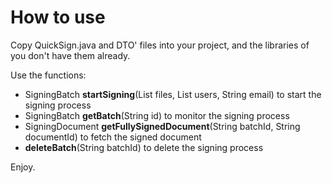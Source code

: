 <h1>How to use</h1>
Copy QuickSign.java and DTO' files into your project, and the libraries of you don't have them already.

Use the functions:
<ul>
<li>SigningBatch <b>startSigning</b>(List<SigningDocument> files, List<SigningUser> users, String email) to start the signing process</li>
<li>SigningBatch <b>getBatch</b>(String id) to monitor the signing process</li>
<li>SigningDocument <b>getFullySignedDocument</b>(String batchId, String documentId) to fetch the signed document</li>
<li><b>deleteBatch</b>(String batchId) to delete the signing process</li>
</ul>

Enjoy.
